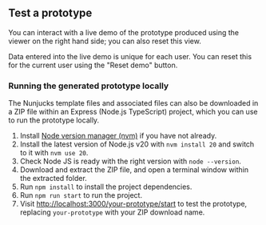 ## Test a prototype <!-- markdownlint-disable-line first-line-h1 -->

You can interact with a live demo of the prototype produced using the viewer on the right hand side; you can also reset this view.

Data entered into the live demo is unique for each user. You can reset this for the current user using the "Reset demo" button.

### Running the generated prototype locally

The Nunjucks template files and associated files can also be downloaded in a ZIP file within an Express (Node.js TypeScript) project, which you can use to run the prototype locally.

1. Install [Node version manager (nvm)](https://github.com/nvm-sh/nvm) if you have not already.
2. Install the latest version of Node.js v20 with `nvm install 20` and switch to it with `nvm use 20`.
3. Check Node JS is ready with the right version with `node --version`.
4. Download and extract the ZIP file, and open a terminal window within the extracted folder.
5. Run `npm install` to install the project dependencies.
6. Run `npm run start` to run the project.
7. Visit <http://localhost:3000/your-prototype/start> to test the prototype, replacing `your-prototype` with your ZIP download name.
